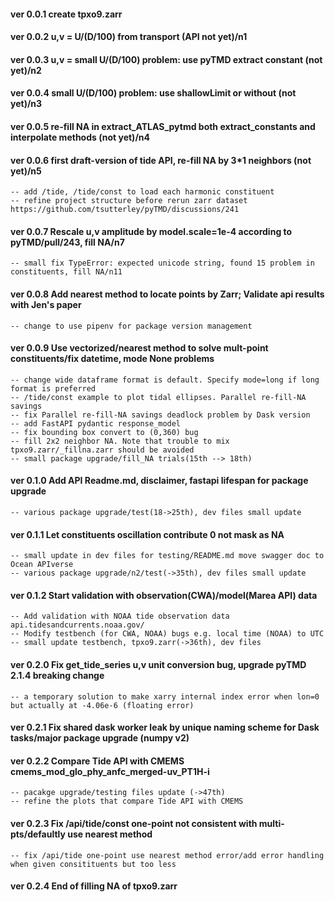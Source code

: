 #### ver 0.0.1 create tpxo9.zarr

#### ver 0.0.2 u,v = U/(D/100) from transport (API not yet)/n1

#### ver 0.0.3 u,v = small U/(D/100) problem: use pyTMD extract constant (not yet)/n2

#### ver 0.0.4 small U/(D/100) problem: use shallowLimit or without (not yet)/n3

#### ver 0.0.5 re-fill NA in extract_ATLAS_pytmd both extract_constants and interpolate methods (not yet)/n4

#### ver 0.0.6 first draft-version of tide API, re-fill NA by 3*1 neighbors (not yet)/n5

    -- add /tide, /tide/const to load each harmonic constituent
    -- refine project structure before rerun zarr dataset https://github.com/tsutterley/pyTMD/discussions/241

#### ver 0.0.7 Rescale u,v amplitude by model.scale=1e-4 according to pyTMD/pull/243, fill NA/n7

    -- small fix TypeError: expected unicode string, found 15 problem in constituents, fill NA/n11

#### ver 0.0.8 Add nearest method to locate points by Zarr; Validate api results with Jen's paper

    -- change to use pipenv for package version management

#### ver 0.0.9 Use vectorized/nearest method to solve mult-point constituents/fix datetime, mode None problems

    -- change wide dataframe format is default. Specify mode=long if long format is preferred
    -- /tide/const example to plot tidal ellipses. Parallel re-fill-NA savings
    -- fix Parallel re-fill-NA savings deadlock problem by Dask version
    -- add FastAPI pydantic response_model
    -- fix bounding box convert to (0,360) bug
    -- fill 2x2 neighbor NA. Note that trouble to mix tpxo9.zarr/_fillna.zarr should be avoided
    -- small package upgrade/fill_NA trials(15th --> 18th)

#### ver 0.1.0 Add API Readme.md, disclaimer, fastapi lifespan for package upgrade

    -- various package upgrade/test(18->25th), dev files small update

#### ver 0.1.1 Let constituents oscillation contribute 0 not mask as NA

    -- small update in dev files for testing/README.md move swagger doc to Ocean APIverse
    -- various package upgrade/n2/test(->35th), dev files small update

#### ver 0.1.2 Start validation with observation(CWA)/model(Marea API) data

    -- Add validation with NOAA tide observation data api.tidesandcurrents.noaa.gov/
    -- Modify testbench (for CWA, NOAA) bugs e.g. local time (NOAA) to UTC
    -- small update testbench, tpxo9.zarr(->36th), dev files

#### ver 0.2.0 Fix get_tide_series u,v unit conversion bug, upgrade pyTMD 2.1.4 breaking change

    -- a temporary solution to make xarry internal index error when lon=0 but actually at -4.06e-6 (floating error)

#### ver 0.2.1 Fix shared dask worker leak by unique naming scheme for Dask tasks/major package upgrade (numpy v2)
#### ver 0.2.2 Compare Tide API with CMEMS cmems_mod_glo_phy_anfc_merged-uv_PT1H-i

    -- pacakge upgrade/testing files update (->47th)
    -- refine the plots that compare Tide API with CMEMS

#### ver 0.2.3 Fix /api/tide/const one-point not consistent with multi-pts/defaultly use nearest method

    -- fix /api/tide one-point use nearest method error/add error handling when given consitituents but too less

#### ver 0.2.4 End of filling NA of tpxo9.zarr
